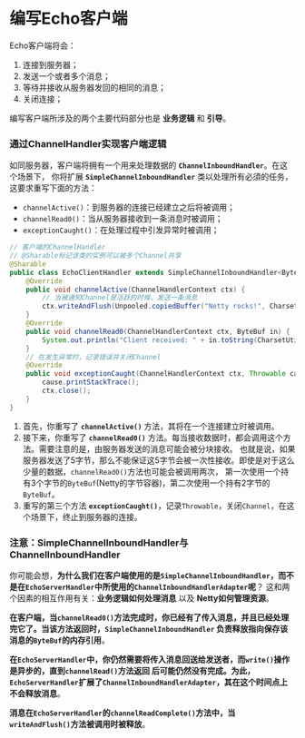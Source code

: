编写Echo客户端
===============================================================
Echo客户端将会：
1. 连接到服务器；
2. 发送一个或者多个消息；
3. 等待并接收从服务器发回的相同的消息；
4. 关闭连接；

编写客户端所涉及的两个主要代码部分也是 **业务逻辑** 和 **引导**。

### 通过ChannelHandler实现客户端逻辑
如同服务器，客户端将拥有一个用来处理数据的 **`ChannelInboundHandler`**。在这个场景下，
你将扩展 **`SimpleChannelInboundHandler`** 类以处理所有必須的任务，这要求重写下面的方法：
+ `channelActive()`：到服务器的连接已经建立之后将被调用；
+ `channelRead0()`：当从服务器接收到一条消息时被调用；
+ `exceptionCaught()`：在处理过程中引发异常时被调用；

```java
// 客户端的ChannelHandler
// @Sharable标记该类的实例可以被多个Channel共享
@Sharable
public class EchoClientHandler extends SimpleChannelInboundHandler<ByteBuf> {
    @Override
    public void channelActive(ChannelHandlerContext ctx) {
        // 当被通知Channel是活跃的时候，发送一条消息
        ctx.writeAndFlush(Unpooled.copiedBuffer("Netty rocks!", CharsetUtil.UTF_8));
    }
    @Override
    public void channelRead0(ChannelHandlerContext ctx, ByteBuf in) {
        System.out.println("Client received: " + in.toString(CharsetUtil.UTF_8));
    }
    // 在发生异常时，记录错误并关闭Channel 
    @Override
    public void exceptionCaught(ChannelHandlerContext ctx, Throwable cause) {
        cause.printStackTrace();
        ctx.close();
    }
}
```
1. 首先，你重写了 **`channelActive()`** 方法，其将在一个连接建立时被调用。
2. 接下来，你重写了 **`channelRead0()`** 方法。每当接收数据时，都会调用这个方法。需要注意的是，由服务器发送的消息可能会被分块接收。
也就是说，如果服务器发送了5字节，那么不能保证这5字节会被一次性接收。即使是对于这么少量的数据，`channelRead0()`方法也可能会被调用两次，
第一次使用一个持有3个字节的`ByteBuf`(Netty的字节容器)，第二次使用一个持有2字节的`ByteBuf`。
3. 重写的第三个方法 **`exceptionCaught()`**，记录`Throwable`，关闭`Channel`，在这个场景下，终止到服务器的连接。

### 注意：SimpleChannelInboundHandler与ChannelInboundHandler
你可能会想，**为什么我们在客户端使用的是`SimpleChannelInboundHandler`，而不是在`EchoServerHandler`中所使用的`ChannelInboundHandlerAdapter`呢**？
这和两个因素的相互作用有关：**业务逻辑如何处理消息** 以及 **Netty如何管理资源**。

**在客户端，当`channelRead0()`方法完成时，你已经有了传入消息，并且已经处理完它了。当该方法返回时，`SimpleChannelInboundHandler`
负责释放指向保存该消息的`ByteBuf`的内存引用**。

**在`EchoServerHandler`中，你仍然需要将传入消息回送给发送者，而`write()`操作是异步的，直到`channelRead()`方法返回
后可能仍然没有完成。为此，`EchoServerHandler`扩展了`ChannelInboundHandlerAdapter`，其在这个时间点上不会释放消息**。

**消息在`EchoServerHandler`的`channelReadComplete()`方法中，当`writeAndFlush()`方法被调用时被释放**。






